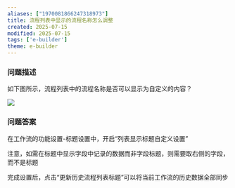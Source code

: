 ```yaml
---
aliases: ["1970081866247318973"]
title: 流程列表中显示的流程名称怎么调整
created: 2025-07-15
modified: 2025-07-15
tags: ['e-builder']
theme: e-builder
---
```


### 问题描述

如下图所示，流程列表中的流程名称是否可以显示为自定义的内容？

![](https://myhelpdoc.oss-cn-heyuan.aliyuncs.com/mdimages/1ec0da3345411960ac342757e6c44f04.jpg)

### 问题答案

在工作流的功能设置-标题设置中，开启“列表显示标题自定义设置”

注意，如需在标题中显示字段中记录的数据而非字段标题，则需要取右侧的字段，而不是标题

完成设置后，点击“更新历史流程列表标题”可以将当前工作流的历史数据全部同步

